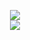<p align="center">
  <img src="https://github-readme-stats.vercel.app/api?username=photosensory&show_icons=true&line_height=27&theme=nightowl&hide_border=true">
  <br>
  <img src="https://github-readme-stats.vercel.app/api/top-langs/?username=photosensory&card_width=495&line_height=27&theme=nightowl&hide_border=true">
</p>
